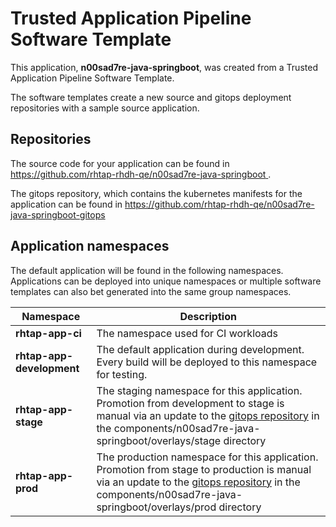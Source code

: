 # Trusted Application Pipeline Software Template

This application, **n00sad7re-java-springboot**, was created from a Trusted Application Pipeline Software Template.

The software templates create a new source and gitops deployment repositories with a sample source application. 

## Repositories

The source code for your application can be found in [https://github.com/rhtap-rhdh-qe/n00sad7re-java-springboot ](https://github.com/rhtap-rhdh-qe/n00sad7re-java-springboot ).
 
The gitops repository, which contains the kubernetes manifests for the application can be found in 
[https://github.com/rhtap-rhdh-qe/n00sad7re-java-springboot-gitops ](https://github.com/rhtap-rhdh-qe/n00sad7re-java-springboot-gitops ) 

## Application namespaces 

The default application will be found in the following namespaces. Applications can be deployed into unique namespaces or multiple software templates can also bet generated into the same group namespaces.  

|  Namespace   |  Description   |  
| -------- | -------- |
| **rhtap-app-ci** | The namespace used for CI workloads |
| **rhtap-app-development** | The default application during development. Every build will be deployed to this namespace for testing. |
| **rhtap-app-stage** | The staging namespace for this application. Promotion from development to stage is manual via an update to the [gitops repository](https://github.com/rhtap-rhdh-qe/n00sad7re-java-springboot-gitops ) in the components/n00sad7re-java-springboot/overlays/stage directory |
| **rhtap-app-prod** | The production namespace for this application. Promotion from stage to production is manual via an update to the [gitops repository](https://github.com/rhtap-rhdh-qe/n00sad7re-java-springboot-gitops ) in the components/n00sad7re-java-springboot/overlays/prod directory |